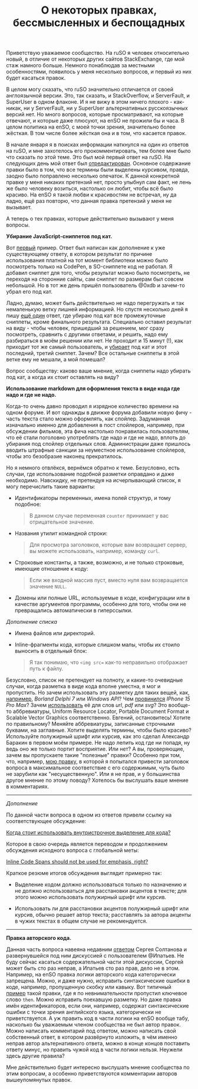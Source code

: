 ﻿---
title: "О некоторых правках, бессмысленных и беспощадных"
se.owner.user_id: 672540
se.owner.display_name: "Ivan Shatsky"
se.owner.link: "https://ru.meta.stackoverflow.com/users/672540/ivan-shatsky"
se.link: "https://ru.meta.stackoverflow.com/questions/14623/%d0%9e-%d0%bd%d0%b5%d0%ba%d0%be%d1%82%d0%be%d1%80%d1%8b%d1%85-%d0%bf%d1%80%d0%b0%d0%b2%d0%ba%d0%b0%d1%85-%d0%b1%d0%b5%d1%81%d1%81%d0%bc%d1%8b%d1%81%d0%bb%d0%b5%d0%bd%d0%bd%d1%8b%d1%85-%d0%b8-%d0%b1%d0%b5%d1%81%d0%bf%d0%be%d1%89%d0%b0%d0%b4%d0%bd%d1%8b%d1%85"
se.question_id: 14623
se.post_type: question
---
<p>Приветствую уважаемое сообщество. На ruSO я человек относительно новый, в отличие от некоторых других сайтов StackExchange, где мой стаж намного больше. Немного понаблюдав за местными особенностями, появилось у меня несколько вопросов, и первый из них будет касаться правок.</p>
<p>В целом могу сказать, что ruSO значительно отличается от своей англоязычной версии. Это, так сказать, и StackOverflow, и ServerFault, и SuperUser в одном флаконе. И я не вижу в этом ничего плохого - как-никак, ни у ServerFault, ни у SuperUser альтернативных русскоязычных версий нет. Но много вопросов, которые просматривают, на которые отвечают, и которые даже плюсуют, на enSO не прожили бы и часа. В целом политика на enSO, с моей точки зрения, значительно более жёсткая. В том числе более жёсткая она и в том, что касается правок.</p>
<p>В начале января я в поисках информации наткнулся на один из ответов на ruSO, и мне захотелось его прокомментировать, тем более мне было что сказать по этой теме. Это был мой первый ответ на ruSO. На следующих день мой ответ был <a href="https://ru.stackoverflow.com/posts/1604329/revisions">отредактирован</a>. Основное содержание правки было в том, что все термины были выделены курсивом, правда, заодно было поправлено несколько опечаток. К данной конкретной правке у меня никаких претензий нет, просто улыбнул сам факт, не лень же было человеку возиться, настолько он любит, чтобы всё было красиво. На enSO я такой любви к красивостям не встречал, ну да ладно, ещё раз повторю, что данная правка претензий у меня не вызывает.</p>
<p>А теперь о тех правках, которые действительно вызывают у меня вопросы.</p>
<p><strong>Убирание JavaScript-сниппетов под кат.</strong></p>
<p>Вот <a href="https://ru.stackoverflow.com/questions/686793/%D0%9F%D0%BB%D0%B0%D0%B2%D0%BD%D1%8B%D0%B9-%D0%BC%D0%BE%D1%80%D1%84%D0%B8%D0%BD%D0%B3-%D0%BE%D0%B4%D0%BD%D0%BE%D0%B3%D0%BE-%D0%B8%D0%B7%D0%BE%D0%B1%D1%80%D0%B0%D0%B6%D0%B5%D0%BD%D0%B8%D1%8F-%D0%B2-%D0%B4%D1%80%D1%83%D0%B3%D0%BE%D0%B5/1611700#1611700">первый</a> пример. Ответ был написан как дополнение к уже существующему ответу, в котором результат по причине использования платной на тот момент библиотеки можно было посмотреть только на CodePen, в SO-сниппете код не работал. Я добавил сниппет для того, чтобы результат можно было посмотреть, не переходя на сторонние сайты, сам сниппет по размерам был совсем небольшой. Но в тот же день пришёл пользователь @0xdb и зачем-то убрал его под кат.</p>
<p>Ладно, думаю, может быть действительно не надо перегружать и так немаленькую ветку лишней информацией. Но спустя несколько дней я пишу <a href="https://ru.stackoverflow.com/questions/797267/%d0%9c%d0%be%d1%80%d1%84%d0%b8%d0%bd%d0%b3-%d0%b8%d0%ba%d0%be%d0%bd%d0%ba%d0%b8-%d0%b2%d0%bd%d1%83%d1%82%d1%80%d0%b8-%d0%ba%d0%bd%d0%be%d0%bf%d0%ba%d0%b8-svg/1611888#1611888">ещё один</a> ответ, где убираю под кат все промежуточные сниппеты, кроме финального результата. Специально оставил результат на виду - чтобы человек, пришедший за решением, мог сразу посмотреть, сравнить с другими ответами, и решить, надо ему разбираться в моём решении или нет. Не проходит и 15 минут (!), как приходит тот же самый пользователь, и <a href="https://ru.stackoverflow.com/posts/1611888/revisions">убирает</a> под кат и этот последний, третий сниппет. Зачем? Все остальные сниппеты в этой ветке ему не мешали, а мой помешал?</p>
<p>Вопрос сообществу: каково ваше мнение, когда сниппеты надо убирать под кат, а когда их стоит оставлять на виду?</p>
<p><strong>Использование markdown для оформления текста в виде кода где надо и где не надо.</strong></p>
<p>Когда-то очень давно проводил я изрядное количество времени на одном форуме. И вот однажды в движке форума добавили новую фичу - часть текста стало можно оформлять, как спойлер. Задуманная изначально именно для добавления в пост спойлеров, например, при обсуждении фильмов, эта фича настолько понравилась пользователям, что её стали поголовно употреблять где надо и где не надо, вплоть до убирания под спойлер отдельных слов. Администрации даже пришлось вводить штрафные санкции за неуместное использование спойлеров, чтобы это безобразие наконец прекратилось.</p>
<p>Но я немного отвлёкся, вернёмся обратно к теме. Безусловно, есть случаи, где использование подобной разметки оправдано и даже необходимо. Навскидку, не претендуя на исчерпывающий список, я могу перечислить такие варианты:</p>
<ul>
<li><p>Идентификаторы переменных, имена полей структур, и тому подобное:</p>
<blockquote>
<p>В данном случае переменная <code>counter</code> принимает у вас отрицательное значение.</p>
</blockquote>
</li>
<li><p>Названия утилит командной строки:</p>
<blockquote>
<p>Для просмотра заголовков, которые вам возвращает сервер, вы можете использовать, например, команду <code>curl</code>.</p>
</blockquote>
</li>
<li><p>Строковые константы, а также, возможно, и не только строковые, имеющие отношение к коду:</p>
<blockquote>
<p>Если же входной массив пуст, вместо нуля вам возвращается значение <code>NULL</code>.</p>
</blockquote>
</li>
<li><p>Домены или полные URL, используемые в коде, конфигурации или в качестве аргументов программы, особенно для того, чтобы они не превращались автоматически в гиперссылки.</p>
</li>
</ul>
<p><em>Дополнение списка</em></p>
<ul>
<li><p>Имена файлов или директорий.</p>
</li>
<li><p>Inline-фрагменты кода, которые слишком малы, чтобы их стоило выносить в отдельный блок:</p>
<blockquote>
<p>Я так понимаю, что <code>&lt;img src=</code> как-то неправильно отображает путь к файлу.</p>
</blockquote>
</li>
</ul>
<p>Безусловно, список не претендует на полноту, и какие-то очевидные случаи, когда разметка в виде кода вполне уместна, я мог и пропустить. Но зачем использовать эту разметку для таких вещей, как, <a href="https://ru.stackoverflow.com/posts/1611844/revisions">например</a>, <em>Borland Delphi 7</em> или <em>Windows API</em>? Чем <a href="https://ru.stackoverflow.com/posts/1611972/revisions">провинился</a> <em>IPhone 15 Pro Max</em>? Зачем <a href="https://ru.stackoverflow.com/posts/1611982/revisions">использовать</a> её для слов <em>url</em>, <em>pdf</em> или <em>svg</em>? Это вообще-то аббревиатуры, Uniform Resource Locator, Portable Document Format и Scalable Vector Graphics соответственно. Евгений, остановитесь! Хотите по правильному? Меняйте аббревиатуры, записанные строчными буквами, на заглавные. Хотите выделять термины, чтобы было красиво? Используйте полужирный шрифт или курсив, как это сделал Александр Баракин в первом моём примере. Не надо лепить код где ни попадя, ну ведь оно же только портит восприятие. Или нет? А вы, проверяющие, зачем вы пропускаете такие &quot;полезные&quot; правки? Особенно при том, что, например, <a href="https://ru.stackoverflow.com/posts/1611524/revisions">мою правку</a>, в которой я попытался привести заголовок вопроса в максимальное соответствие с его содержимым, чуть было не зарубили как &quot;несущественную&quot;. Или я не прав, и у большинства другое мнение по этому поводу? Хотелось бы выслушать ваше мнение в комментариях.</p>
<hr />
<p><em>Дополнение</em></p>
<p>По данной части вопроса в одном из ответов привели ссылку на соответствующее обсуждение:</p>
<p><a href="https://ru.meta.stackoverflow.com/questions/1328/%d0%9a%d0%be%d0%b3%d0%b4%d0%b0-%d1%81%d1%82%d0%be%d0%b8%d1%82-%d0%b8%d1%81%d0%bf%d0%be%d0%bb%d1%8c%d0%b7%d0%be%d0%b2%d0%b0%d1%82%d1%8c-%d0%b2%d0%bd%d1%83%d1%82%d1%80%d0%b8%d1%81%d1%82%d1%80%d0%be%d1%87%d0%bd%d0%be%d0%b5-%d0%b2%d1%8b%d0%b4%d0%b5%d0%bb%d0%b5%d0%bd%d0%b8%d0%b5-%d0%b4%d0%bb%d1%8f-%d0%ba%d0%be%d0%b4%d0%b0">Когда стоит использовать внутристрочное выделение для кода?</a></p>
<p>Которое в свою очередь является переводом и продолжением обсуждения исходного вопроса с глобальной меты:</p>
<p><a href="https://meta.stackexchange.com/questions/135112/inline-code-spans-should-not-be-used-for-emphasis-right">Inline Code Spans should not be used for emphasis, right?</a></p>
<p>Краткое резюме итогов обсуждения выглядит примерно так:</p>
<ul>
<li><p>Выделение кодом должно использоваться только по назначению и не должно использоваться для расстановки акцентов в тексте; для этого можно использовать полужирный шрифт или курсив.</p>
</li>
<li><p>Использовать ли для расстановки акцентов полужирный шрифт или курсив, обычно решает автор текста; расставлять за автора акценты в чужих текстах в общем случае не рекомендуется.</p>
</li>
</ul>
<hr />
<p><strong>Правка авторского кода.</strong></p>
<p>Данная часть вопроса навеяна недавним <a href="https://ru.stackoverflow.com/questions/1611946/%d0%a1%d0%b3%d1%80%d1%83%d0%bf%d0%bf%d0%b8%d1%80%d0%be%d0%b2%d0%b0%d1%82%d1%8c-%d1%8d%d0%bb%d0%b5%d0%bc%d0%b5%d0%bd%d1%82%d1%8b-%d0%b4%d0%b2%d1%83%d0%bc%d0%b5%d1%80%d0%bd%d0%be%d0%b3%d0%be-%d0%bc%d0%b0%d1%81%d1%81%d0%b8%d0%b2%d0%b0-%d0%b8%d1%81%d0%bf%d0%be%d0%bb%d1%8c%d0%b7%d1%83%d1%8f-%d0%be%d0%b4%d0%bd%d0%be-%d0%b8%d0%b7-%d0%bf%d0%be%d0%bb%d0%b5%d0%b9-%d0%ba%d0%b0%d0%ba-%d0%ba%d0%bb%d1%8e%d1%87-%d0%b0-%d0%b2/1611953#1611953">ответом</a> Сергея Солтанова и развернувшейся под ним дискуссией с пользователем @Ипатьев. Не буду сейчас касаться содержательной части этой дискуссии, Сергей может быть сто раз неправ, а Ипатьев сто раз прав, дело не в этом. Например, на enSO правка логики авторского кода категорически запрещена. Можно, и даже нужно, исправить синтаксические ошибки в коде, например, пропущенную скобку или кавыку. Вот типичный <a href="https://serverfault.com/posts/946343/revisions">пример</a> такой правки, где я по невнимательности пропустил ключевое слово <code>then</code>. Можно исправить поехавшую разметку. Но даже правка имён идентификаторов, если они, например, содержат синтаксические ошибки с точки зрения английского языка, категорически не приветствуется. А уж править код в части логики на enSO вообще табу, насколько бы уважаемым членом сообщества не был автор правок. Можно написать комментарий под ответом, можно написать свой собственный ответ, в котором развёрнуто изложить, в чём именно неправ автор альтернативного ответа, можно в конце концов поставить ответу минус, но править чужой код в части логики нельзя. Неужели здесь другие правила?</p>
<p>Мне действительно будет интересно выслушать мнение сообщества по этим вопросам, а особенно приветствуются комментарии авторов вышеупомянутых правок.</p>
